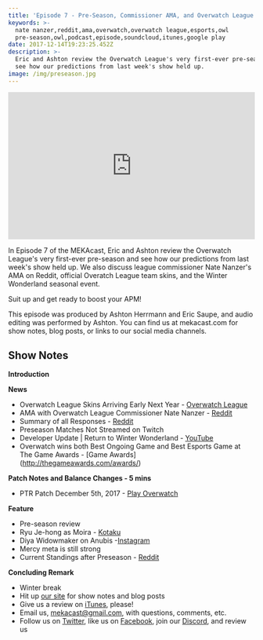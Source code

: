 ```yaml
---
title: 'Episode 7 - Pre-Season, Commissioner AMA, and Overwatch League Skins'
keywords: >-
  nate nanzer,reddit,ama,overwatch,overwatch league,esports,owl
  pre-season,owl,podcast,episode,soundcloud,itunes,google play
date: 2017-12-14T19:23:25.452Z
description: >-
  Eric and Ashton review the Overwatch League's very first-ever pre-season and
  see how our predictions from last week's show held up.
image: /img/preseason.jpg
---
```

<iframe width="100%" height="300" scrolling="no" frameborder="no" src="https://w.soundcloud.com/player/?url=https%3A//api.soundcloud.com/tracks/369206291&amp;color=%238992b9&amp;auto_play=false&amp;hide_related=false&amp;show_comments=true&amp;show_user=true&amp;show_reposts=false&amp;show_teaser=true&amp;visual=true"></iframe>

In Episode 7 of the MEKAcast, Eric and Ashton review the Overwatch League's very first-ever pre-season and see how our predictions from last week's show held up. We also discuss league commissioner Nate Nanzer's AMA on Reddit, official Overatch League team skins, and the Winter Wonderland seasonal event.

Suit up and get ready to boost your APM!

This episode was produced by Ashton Herrmann and Eric Saupe, and audio editing was performed by Ashton. You can find us at mekacast.com for show notes, blog posts, or links to our social media channels.

## Show Notes

**Introduction**

**News**

* Overwatch League Skins Arriving Early Next Year - [Overwatch League](https://overwatchleague.com/en-us/news/21275547)
* AMA with Overwatch League Commissioner Nate Nanzer - [Reddit](https://www.reddit.com/r/Competitiveoverwatch/comments/7hkjws/an_ama_with_overwatch_league_commissioner_nate/)
* Summary of all Responses - [Reddit](https://www.reddit.com/r/Competitiveoverwatch/comments/7hkjws/an_ama_with_overwatch_league_commissioner_nate/dqt87c2/)
* Preseason Matches Not Streamed on Twitch
* Developer Update | Return to Winter Wonderland - [YouTube](https://www.youtube.com/watch?v=e12k-7c57d4)
* Overwatch wins both Best Ongoing Game and Best Esports Game at The Game Awards - [Game Awards] (http://thegameawards.com/awards/)

**Patch Notes and Balance Changes - 5 mins**

* PTR Patch December 5th, 2017 - [Play Overwatch](https://playoverwatch.com/en-us/blog/21275367)

**Feature**

* Pre-season review
* Ryu Je-hong as Moira - [Kotaku](https://compete.kotaku.com/overwatch-pro-blasts-enemy-team-into-oblivion-with-moir-1821155637)
* Diya Widowmaker on Anubis -[Instagram](https://www.instagram.com/p/BcY87DNngD3/?taken-by=overwatchleague)
* Mercy meta is still strong
* Current Standings after Preseason - [Reddit](https://www.reddit.com/r/Overwatch/comments/7iqkin/spoilers_overwatch_league_preseason_final/)

**Concluding Remark**

* Winter break
* Hit up [our site](https://www.mekacast.com) for show notes and blog posts
* Give us a review on [iTunes](https://itunes.apple.com/us/podcast/mekacast-overwatch-esports-podcast/id1304572195?mt=2), please!
* Email us, <mekacast@gmail.com>, with questions, comments, etc.
* Follow us on [Twitter](https://twitter.com/MEKAcast), like us on [Facebook](https://www.facebook.com/mekacast/), join our [Discord](https://discord.gg/VFG9Cug), and review us
